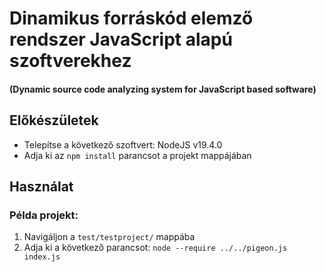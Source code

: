# Dinamikus forráskód elemző rendszer JavaScript alapú szoftverekhez
#### (Dynamic source code analyzing system for JavaScript based software)

## Előkészületek
- Telepítse a következő szoftvert: NodeJS v19.4.0
- Adja ki az `npm install` parancsot a projekt mappájában

## Használat
### Példa projekt:
1. Navigáljon a `test/testproject/` mappába
2. Adja ki a következő parancsot: `node --require ../../pigeon.js index.js`